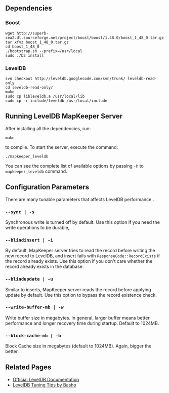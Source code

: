 ## Dependencies

### Boost
  
    wget http://superb-sea2.dl.sourceforge.net/project/boost/boost/1.48.0/boost_1_48_0.tar.gz
    tar xfvz boost_1_48_0.tar.gz
    cd boost_1_48_0
    ./bootstrap.sh --prefix=/usr/local
    sudo ./b2 install 

### LevelDB

    svn checkout http://leveldb.googlecode.com/svn/trunk/ leveldb-read-only
    cd leveldb-read-only/
    make
    sudo cp libleveldb.a /usr/local/lib
    sudo cp -r include/leveldb /usr/local/include

## Running LevelDB MapKeeper Server

After installing all the dependencies, run:

    make

to compile. To start the server, execute the command:

    ./mapkeeper_leveldb

You can see the complete list of available options by passing `-h` to `mapkeeper_leveldb` 
command.
  
## Configuration Parameters

There are many tunable parameters that affects LevelDB performance.. 

### `--sync | -s`

Synchronous write is turned off by default. Use this option If you need the write
operations to be durable, 

### `--blindinsert | -i`

By default, MapKeeper server tries to read the record before writing the new record
to LevelDB, and insert fails with `ResponseCode::RecordExists` if the record already
exists. Use this option if you don't care whether the record already exists in the
database.
  
### `--blindupdate | -u`
    
Similar to inserts, MapKeeper server reads the record before applying update by default.
Use this option to bypass the record existence check.

### `--write-buffer-mb | -w`

Write buffer size in megabytes. In general, larger buffer means better performance
and longer recovery time during startup. Default to 1024MB. 

### `--block-cache-mb | -b`

Block Cache size in megabytes (default to 1024MB). Again, bigger the better.

## Related Pages

* [Official LevelDB Documentation](http://leveldb.googlecode.com/svn/trunk/doc/index.html)
* [LevelDB Tuning Tips by Basho](http://wiki.basho.com/LevelDB.html)
